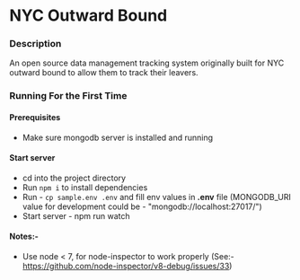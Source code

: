 # NYC Outward Bound 

### Description

An open source data management tracking system originally built for NYC outward bound
to allow them to track their leavers.

### Running For the First Time

 #### Prerequisites
   * Make sure mongodb server is installed and running

 #### Start server
   * cd into the project directory
   * Run `npm i` to install dependencies
   * Run - `cp sample.env .env` and fill env values in **.env** file (MONGODB_URI value for development could be - "mongodb://localhost:27017/")
   * Start server - npm run watch


#### Notes:-
 * Use node < 7, for node-inspector to work properly (See:- https://github.com/node-inspector/v8-debug/issues/33)


